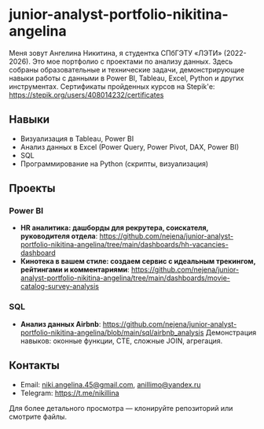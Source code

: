 # junior-analyst-portfolio-nikitina-angelina

Меня зовут Ангелина Никитина, я студентка СПбГЭТУ «ЛЭТИ» (2022-2026). Это мое портфолио с проектами по анализу данных. Здесь собраны образовательные и технические задачи, демонстрирующие навыки работы с данными в Power BI, Tableau, Excel, Python и других инструментах.
Сертификаты пройденных курсов на Stepik'е: https://stepik.org/users/408014232/certificates

## Навыки
- Визуализация в Tableau, Power BI
- Анализ данных в Excel (Power Query, Power Pivot, DAX, Power BI)
- SQL
- Программирование на Python (скрипты, визуализация)

## Проекты

### Power BI
- **HR аналитика: дашборды для рекрутера, соискателя, руководителя отдела**: https://github.com/nejena/junior-analyst-portfolio-nikitina-angelina/tree/main/dashboards/hh-vacancies-dashboard
- **Кинотека в вашем стиле: создаем сервис с идеальным трекингом, рейтингами и комментариями**: https://github.com/nejena/junior-analyst-portfolio-nikitina-angelina/tree/main/dashboards/movie-catalog-survey-analysis

### SQL 
- **Анализ данных Airbnb**: https://github.com/nejena/junior-analyst-portfolio-nikitina-angelina/blob/main/sql/airbnb_analysis
Демонстрация навыков: оконные функции, CTE, сложные JOIN, агрегация.

## Контакты
- Email: niki.angelina.45@gmail.com, anillimo@yandex.ru
- Telegram: https://t.me/nikillina

Для более детального просмотра — клонируйте репозиторий или смотрите файлы.
